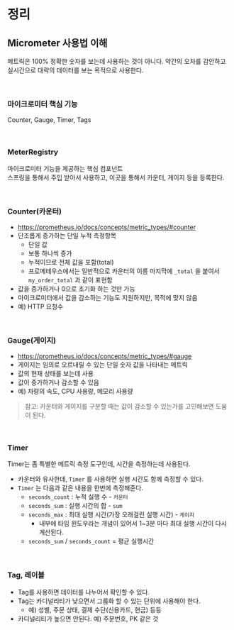 # 정리
## Micrometer 사용법 이해
메트릭은 100% 정확한 숫자를 보는데 사용하는 것이 아니다. 약간의 오차를 감안하고 실시간으로 대략의 데이터를 보는 목적으로 사용한다.

<br>

### 마이크로미터 핵심 기능
Counter, Gauge, Timer, Tags

<br>

### MeterRegistry
마이크로미터 기능을 제공하는 핵심 컴포넌트<br>
스프링을 통해서 주입 받아서 사용하고, 이곳을 통해서 카운터, 게이지 등을 등록한다.

<br>

### Counter(카운터)
* https://prometheus.io/docs/concepts/metric_types/#counter
* 단조롭게 증가하는 단일 누적 측정항목 
  * 단일 값 
  * 보통 하나씩 증가 
  * 누적이므로 전체 값을 포함(total)
  * 프로메테우스에서는 일반적으로 카운터의 이름 마지막에 ```_total``` 을 붙여서 ```my_order_total``` 과 같이 표현함 
* 값을 증가하거나 0으로 초기화 하는 것만 가능 
* 마이크로미터에서 값을 감소하는 기능도 지원하지만, 목적에 맞지 않음 
* 예) HTTP 요청수 

<br>

### Gauge(게이지)
* https://prometheus.io/docs/concepts/metric_types/#gauge
* 게이지는 임의로 오르내릴 수 있는 단일 숫자 값을 나타내는 메트릭 
* 값의 현재 상태를 보는데 사용 
* 값이 증가하거나 감소할 수 있음 
* 예) 차량의 속도, CPU 사용량, 메모리 사용량

> 참고: 카운터와 게이지를 구분할 때는 값이 감소할 수 있는가를 고민해보면 도움이 된다.

<br>

### Timer
Timer는 좀 특별한 메트릭 측정 도구인데, 시간을 측정하는데 사용된다.
* 카운터와 유사한데, ```Timer``` 를 사용하면 실행 시간도 함께 측정할 수 있다.
* ```Timer``` 는 다음과 같은 내용을 한번에 측정해준다. 
  * ```seconds_count``` : 누적 실행 수 - ```카운터``` 
  * ```seconds_sum``` : 실행 시간의 합 - ```sum``` 
  * ```seconds_max``` : 최대 실행 시간(가장 오래걸린 실행 시간) - ```게이지``` 
    * 내부에 타임 윈도우라는 개념이 있어서 1~3분 마다 최대 실행 시간이 다시 계산된다. 
  * ```seconds_sum``` / ```seconds_count``` = 평균 실행시간

<br>

### Tag, 레이블
* Tag를 사용하면 데이터를 나누어서 확인할 수 있다. 
* Tag는 카디널리티가 낮으면서 그룹화 할 수 있는 단위에 사용해야 한다. 
  * 예) 성별, 주문 상태, 결제 수단(신용카드, 현금) 등등 
* 카디널리티가 높으면 안된다. 예) 주문번호, PK 같은 것